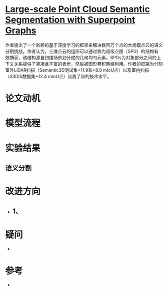# [Large-scale Point Cloud Semantic Segmentation with Superpoint Graphs](http://openaccess.thecvf.com/content_cvpr_2018/papers/Landrieu_Large-Scale_Point_Cloud_CVPR_2018_paper.pdf)
作者提出了一个新颖的基于深度学习的框架来解决数百万个点的大规模点云的语义分割挑战。作者认为，三维点云的组织可以通过称为超级点图（SPG）的结构有效捕获，该结构源自扫描场景划分成的几何均匀元素。SPGs为对象部分之间的上下文关系提供了紧凑且丰富的表示，然后被图形卷积网络利用。作者的框架为分割室外LiDAR扫描（Semantic3D测试集+11.9和+8.8 mIoU点）以及室内扫描（S3DIS数据集+12.4 mIoU点）设置了新的技术水平。

# 论文动机

# 模型流程

# 实验结果

## 语义分割


# 改进方向
- 1、
  - 
# 疑问
- 

# 参考
- []()
